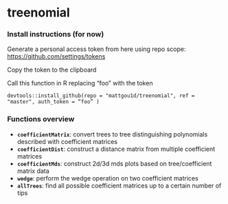 # treenomial

### Install instructions (for now) 

Generate a personal access token from here using repo scope: 
https://github.com/settings/tokens

Copy the token to the clipboard 

Call this function in R replacing “foo” with the token 

```
devtools::install_github(repo = "mattgou1d/treenomial", ref = "master", auth_token = “foo” )
```

### Functions overview

* __`coefficientMatrix`__: convert trees to tree distinguishing polynomials described with coefficient matrices
* __`coefficientDist`__: construct a distance matrix from multiple coefficient matrices
* __`coefficientMds`__: construct 2d/3d mds plots based on tree/coefficient matrix data 
* __`wedge`__: perform the wedge operation on two coefficient matrices 
* __`allTrees`__: find all possible coefficient matrices up to a certain number of tips 
